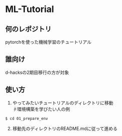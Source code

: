 # ML-Tutorial
## 何のレポジトリ
pytorchを使った機械学習のチュートリアル
## 誰向け
d-hacksの2期目移行の方が対象
## 使い方
1. やってみたいチュートリアルのディレクトリに移動<br>
☟環境構築を学びたい人の例
```
$ cd 01_prepare_env
```
2. 移動先のディレクトリのREADME.mdに従って進める